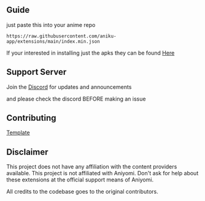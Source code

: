 ## Guide

just paste this into your anime repo 
```
https://raw.githubusercontent.com/aniku-app/extensions/main/index.min.json
```
If your interested in installing just the apks they can be found [Here](https://github.com/aniku-app/extensions)

## Support Server

Join the [Discord](https://discord.gg/85jB7V5AJR) for updates and announcements

and please check the discord BEFORE making an issue 

## Contributing

[Template](https://github.com/aniku-app/aniku-extensions/blob/master/CONTRIBUTING.md)

## Disclaimer

This project does not have any affiliation with the content providers available.
This project is not affiliated with Aniyomi.
Don't ask for help about these extensions at the official support means of Aniyomi.

All credits to the codebase goes to the original contributors.
